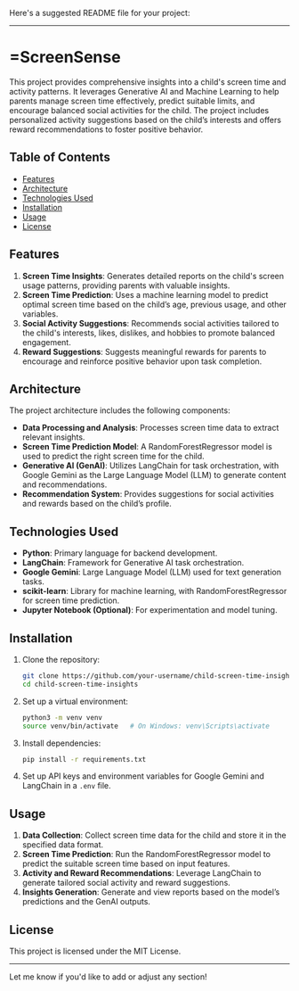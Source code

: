 Here's a suggested README file for your project:

---

# =ScreenSense

This project provides comprehensive insights into a child's screen time and activity patterns. It leverages Generative AI and Machine Learning to help parents manage screen time effectively, predict suitable limits, and encourage balanced social activities for the child. The project includes personalized activity suggestions based on the child’s interests and offers reward recommendations to foster positive behavior.

## Table of Contents
- [Features](#features)
- [Architecture](#architecture)
- [Technologies Used](#technologies-used)
- [Installation](#installation)
- [Usage](#usage)
- [License](#license)

## Features

1. **Screen Time Insights**: Generates detailed reports on the child's screen usage patterns, providing parents with valuable insights.
2. **Screen Time Prediction**: Uses a machine learning model to predict optimal screen time based on the child’s age, previous usage, and other variables.
3. **Social Activity Suggestions**: Recommends social activities tailored to the child's interests, likes, dislikes, and hobbies to promote balanced engagement.
4. **Reward Suggestions**: Suggests meaningful rewards for parents to encourage and reinforce positive behavior upon task completion.

## Architecture

The project architecture includes the following components:
- **Data Processing and Analysis**: Processes screen time data to extract relevant insights.
- **Screen Time Prediction Model**: A RandomForestRegressor model is used to predict the right screen time for the child.
- **Generative AI (GenAI)**: Utilizes LangChain for task orchestration, with Google Gemini as the Large Language Model (LLM) to generate content and recommendations.
- **Recommendation System**: Provides suggestions for social activities and rewards based on the child’s profile.

## Technologies Used

- **Python**: Primary language for backend development.
- **LangChain**: Framework for Generative AI task orchestration.
- **Google Gemini**: Large Language Model (LLM) used for text generation tasks.
- **scikit-learn**: Library for machine learning, with RandomForestRegressor for screen time prediction.
- **Jupyter Notebook (Optional)**: For experimentation and model tuning.

## Installation

1. Clone the repository:
   ```bash
   git clone https://github.com/your-username/child-screen-time-insights.git
   cd child-screen-time-insights
   ```

2. Set up a virtual environment:
   ```bash
   python3 -m venv venv
   source venv/bin/activate   # On Windows: venv\Scripts\activate
   ```

3. Install dependencies:
   ```bash
   pip install -r requirements.txt
   ```

4. Set up API keys and environment variables for Google Gemini and LangChain in a `.env` file.

## Usage

1. **Data Collection**: Collect screen time data for the child and store it in the specified data format.
2. **Screen Time Prediction**: Run the RandomForestRegressor model to predict the suitable screen time based on input features.
3. **Activity and Reward Recommendations**: Leverage LangChain to generate tailored social activity and reward suggestions.
4. **Insights Generation**: Generate and view reports based on the model’s predictions and the GenAI outputs.

## License

This project is licensed under the MIT License.

--- 

Let me know if you'd like to add or adjust any section!
